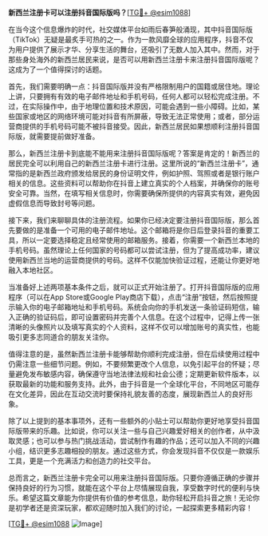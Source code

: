 **新西兰注册卡可以注册抖音国际版吗？**[[TG💪+ @esim1088](https://t.me/s/esim1088)]

在当今这个信息爆炸的时代，社交媒体平台如雨后春笋般涌现，其中抖音国际版（TikTok）无疑是最炙手可热的之一。作为一款风靡全球的应用程序，抖音不仅为用户提供了展示才华、分享生活的舞台，还吸引了无数人加入其中。然而，对于那些身处海外的新西兰居民来说，是否可以用新西兰注册卡来注册抖音国际版呢？这成为了一个值得探讨的话题。

首先，我们需要明确一点：抖音国际版并没有严格限制用户的国籍或居住地。理论上讲，只要拥有有效的电子邮件地址和手机号码，任何人都可以轻松完成注册。不过，在实际操作中，由于地理位置和技术原因，可能会遇到一些小障碍。比如，某些国家或地区的网络环境可能对抖音有所屏蔽，导致无法正常使用；或者，部分运营商提供的手机号码可能不被抖音接受。因此，新西兰居民如果想顺利注册抖音国际版，就需要提前做好准备。

那么，新西兰注册卡到底能不能用来注册抖音国际版呢？答案是肯定的！新西兰的居民完全可以利用自己的新西兰注册卡进行注册。这里所说的“新西兰注册卡”，通常指的是新西兰政府颁发给居民的身份证明文件，例如护照、驾照或者是银行账户相关的信息。这些资料可以帮助你在抖音上建立真实的个人档案，并确保你的账号安全可靠。当然，在填写相关信息时，你需要确保所提供的内容真实有效，避免因虚假信息而导致封号等问题。

接下来，我们来聊聊具体的注册流程。如果你已经决定要注册抖音国际版，那么首先要做的是准备一个可用的电子邮件地址。这个邮箱将是你日后登录抖音的重要工具，所以一定要选择稳定且经常使用的邮箱服务。接着，你需要一个新西兰本地的手机号码。虽然理论上任何国家的号码都可以尝试注册，但为了提高成功率，建议使用新西兰当地的运营商提供的号码。这样不仅能加快验证过程，还能让你更好地融入本地社区。

当准备好上述两项基本条件之后，就可以正式开始注册了。打开抖音国际版的应用程序（可以在App Store或Google Play商店下载），点击“注册”按钮，然后按照提示输入你的电子邮箱地址和手机号码。系统会向你的手机发送一条验证码短信，输入正确的验证码后，即可设置密码并完善个人信息。在这个过程中，记得上传一张清晰的头像照片以及填写真实的个人资料，这样不仅可以增加账号的真实性，也能吸引更多志同道合的朋友关注你。

值得注意的是，虽然新西兰注册卡能够帮助你顺利完成注册，但在后续使用过程中仍需注意一些细节问题。例如，不要频繁更改个人信息，以免引起平台的怀疑；尽量避免发布敏感内容，确保遵守当地法律法规和社会公德；定期更新软件版本，以获取最新的功能和服务支持。此外，由于抖音是一个全球化平台，不同地区可能存在文化差异，因此在互动交流时要保持礼貌友善的态度，展现新西兰人的良好形象。

除了以上提到的基本事项外，还有一些额外的小贴士可以帮助你更好地享受抖音国际版带来的乐趣。比如说，你可以关注一些与自己兴趣爱好相关的创作者，从中汲取灵感；也可以参与热门挑战活动，尝试制作有趣的作品；还可以加入不同的兴趣小组，结识更多志趣相投的朋友。通过这些方式，你会发现抖音不仅仅是一款娱乐工具，更是一个充满活力和创造力的社交平台。

总而言之，新西兰注册卡完全可以用来注册抖音国际版。只要你遵循正确的步骤并保持良好的行为习惯，就能在这个平台上尽情展现自我，享受数字时代的便利与快乐。希望这篇文章能为你提供有价值的参考信息，助你轻松开启抖音之旅！无论你是初学者还是资深玩家，都欢迎随时加入我们的讨论，一起探索更多精彩内容！

[[TG💪+ @esim1088](https://t.me/s/esim1088) ![Image](https://i.postimg.cc/4NQfJmqS/Snipaste-2025-05-13-00-14-12.png)]